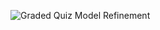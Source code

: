 ![Graded Quiz Model Refinement](https://github.com/DerartuDagne/ANZ-Virtual-Internship/assets/112087783/39778d7f-9086-442b-bb90-d06a41a778f6)
